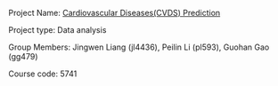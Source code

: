 Project Name: [Cardiovascular Diseases(CVDS) Prediction](https://github.com/Peilin0310/ORIE5741-Project)

Project type: Data analysis

Group Members: Jingwen Liang (jl4436), Peilin Li (pl593), Guohan Gao (gg479)

Course code: 5741
